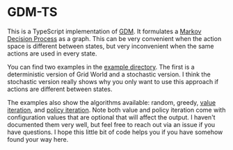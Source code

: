 # GDM-TS

This is a TypeScript implementation of [GDM](https://github.com/bi3mer/GDM). It formulates a [Markov Decision Process](https://en.wikipedia.org/wiki/Markov_decision_process) as a graph. This can be very convenient when the action space is different between states, but very inconvenient when the same actions are used in every state. 

You can find two examples in the [example directory](./example). The first is a deterministic version of Grid World and a stochastic version. I think the stochastic version really shows why you only want to use this approach if actions are different between states. 

The examples also show the algorithms available: random, greedy, [value iteration](https://en.wikipedia.org/wiki/Markov_decision_process#Value_iteration), and [policy iteration](https://en.wikipedia.org/wiki/Markov_decision_process#Policy_iteration). Note both value and policy iteration come with configuration values that are optional that will affect the output. I haven't documented them very well, but feel free to reach out via an issue if you have questions. I hope this little bit of code helps you if you have somehow found your way here.  
